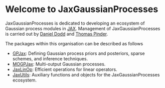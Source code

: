 # Welcome to JaxGaussianProcesses

JaxGaussianProcesses is dedicated to developing an ecosystem of Gaussian process modules in [JAX](https://github.com/google/jax). Management of JaxGaussianProcesses is carried out by [Daniel Dodd](https://github.com/Daniel-Dodd) and [Thomas Pinder](https://github.com/thomaspinder). 

The packages within this organisation can be described as follows 
* [GPJax](https://github.com/JaxGaussianProcesses/GPJax): Defining Gaussian process priors and posteriors, sparse schemes, and inference techniques.
* [MOGPJax](https://github.com/JaxGaussianProcesses/MOGPJax): Multi-output Gaussian processes.
* [JaxLinOp](https://github.com/JaxGaussianProcesses/JaxLinOp): Efficient operations for linear operators.
* [JaxUtils](https://github.com/JaxGaussianProcesses/JaxUtils): Auxiliary functions and objects for the JaxGaussianProcesses ecosystem.
